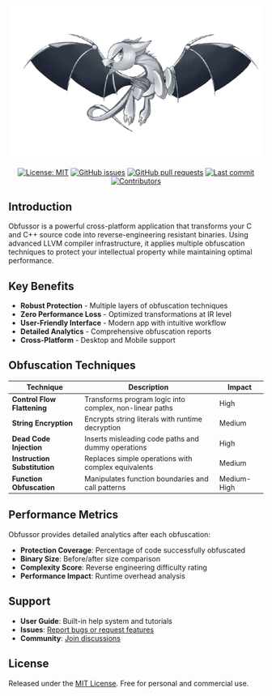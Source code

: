 <div align="center">

![Obfucc](./assets/llvm-obfucc.png)

[![License: MIT](https://img.shields.io/badge/License-MIT-yellow.svg)](./LICENSE) [![GitHub issues](https://img.shields.io/github/issues/matrixbytes/Obfussor)](https://github.com/matrixbytes/Obfussor/issues) [![GitHub pull requests](https://img.shields.io/github/issues-pr/matrixbytes/Obfussor)](https://github.com/matrixbytes/Obfussor/pulls) [![Last commit](https://img.shields.io/github/last-commit/matrixbytes/Obfussor)](https://github.com/matrixbytes/Obfussor/commits/master)
[![Contributors](https://img.shields.io/github/contributors/matrixbytes/Obfussor)](https://github.com/matrixbytes/Obfussor/graphs/contributors)

</div>

## Introduction

Obfussor is a powerful cross-platform application that transforms your C and C++ source code into reverse-engineering resistant binaries. Using advanced LLVM compiler infrastructure, it applies multiple obfuscation techniques to protect your intellectual property while maintaining optimal performance.

## Key Benefits

- **Robust Protection** - Multiple layers of obfuscation techniques
- **Zero Performance Loss** - Optimized transformations at IR level  
- **User-Friendly Interface** - Modern app with intuitive workflow
- **Detailed Analytics** - Comprehensive obfuscation reports
- **Cross-Platform** - Desktop and Mobile support

## Obfuscation Techniques

| Technique | Description | Impact |
|-----------|-------------|---------|
| **Control Flow Flattening** | Transforms program logic into complex, non-linear paths | High |
| **String Encryption** | Encrypts string literals with runtime decryption | Medium |
| **Dead Code Injection** | Inserts misleading code paths and dummy operations | High |
| **Instruction Substitution** | Replaces simple operations with complex equivalents | Medium |
| **Function Obfuscation** | Manipulates function boundaries and call patterns | Medium-High |

## Performance Metrics

Obfussor provides detailed analytics after each obfuscation:
- **Protection Coverage**: Percentage of code successfully obfuscated
- **Binary Size**: Before/after size comparison
- **Complexity Score**: Reverse engineering difficulty rating
- **Performance Impact**: Runtime overhead analysis

## Support

- **User Guide**: Built-in help system and tutorials
- **Issues**: [Report bugs or request features](https://github.com/matrixbytes/Obfussor/issues)
- **Community**: [Join discussions](https://github.com/matrixbytes/Obfussor/discussions)

## License

Released under the [MIT License](LICENSE). Free for personal and commercial use.